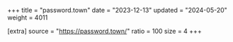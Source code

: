 +++
title = "password.town"
date = "2023-12-13"
updated = "2024-05-20"
weight = 4011

[extra]
source = "https://password.town/"
ratio = 100
size = 4
+++
